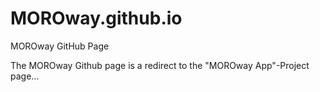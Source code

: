 # MOROway.github.io
MOROway GitHub Page

The MOROway Github page is a redirect to the "MOROway App"-Project page...
